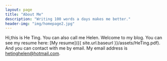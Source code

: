 ```yaml
---
layout: page
title: "About Me"
description: "Writing 100 words a days makes me better."
header-img: "img/homepage2.jpg"
---
```


Hi,this is He Ting. You can also call me Helen. Welcome to my blog.
You can see my resume here: [My resume]({{ site.url.baseurl }}/assets/HeTing.pdf). 
And you can contact with me by email. My email address is hetinghelen@hotmail.com.
	
